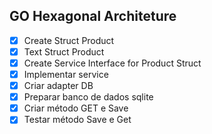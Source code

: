 ## GO Hexagonal Architeture 

 - [X] Create Struct Product
 - [X] Text Struct Product
 - [X] Create Service Interface for Product Struct
 - [X] Implementar service
 - [X] Criar adapter DB
 - [X] Preparar banco de dados sqlite
 - [X] Criar método GET e Save
 - [X] Testar método Save e Get